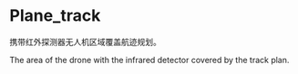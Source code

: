 # Plane_track

携带红外探测器无人机区域覆盖航迹规划。

The area of the drone with the infrared detector covered by the track plan.
